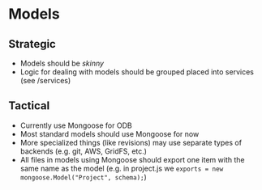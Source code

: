 # Models

## Strategic

 - Models should be *skinny*
 - Logic for dealing with models should be grouped placed into services (see /services)

## Tactical

 - Currently use Mongoose for ODB
 - Most standard models should use Mongoose for now
 - More specialized things (like revisions) may use separate types of backends (e.g. git, AWS, GridFS, etc.)
 - All files in models using Mongoose should export one item with the same name as the model (e.g. in project.js we `exports = new mongoose.Model("Project", schema);`)
